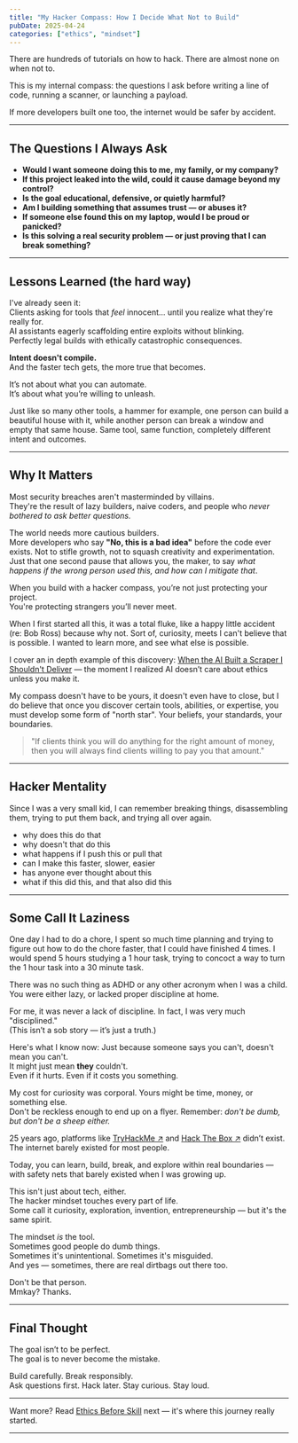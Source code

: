 ```yaml
---
title: "My Hacker Compass: How I Decide What Not to Build"
pubDate: 2025-04-24
categories: ["ethics", "mindset"]
---
```


There are hundreds of tutorials on how to hack.
There are almost none on when not to.

This is my internal compass: the questions I ask before writing a line of code, running a scanner, or launching a payload.

If more developers built one too, the internet would be safer by accident.

---

## The Questions I Always Ask

- **Would I want someone doing this to me, my family, or my company?**
- **If this project leaked into the wild, could it cause damage beyond my control?**
- **Is the goal educational, defensive, or quietly harmful?**
- **Am I building something that assumes trust — or abuses it?**
- **If someone else found this on my laptop, would I be proud or panicked?**
- **Is this solving a real security problem — or just proving that I can break something?**

---

## Lessons Learned (the hard way)

I've already seen it:  
Clients asking for tools that *feel* innocent... until you realize what they're really for.  
AI assistants eagerly scaffolding entire exploits without blinking.  
Perfectly legal builds with ethically catastrophic consequences.

**Intent doesn't compile.**  
And the faster tech gets, the more true that becomes.

It’s not about what you can automate.  
It’s about what you’re willing to unleash.

Just like so many other tools, a hammer for example, one person can build a beautiful house with it, 
while another person can break a window and empty that same house. Same tool, same function, 
completely different intent and outcomes. 

---

## Why It Matters

Most security breaches aren't masterminded by villains.  
They're the result of lazy builders, naive coders, and people who *never bothered to ask better questions.*

The world needs more cautious builders.  
More developers who say **"No, this is a bad idea"** before the code ever exists.
Not to stifle growth, not to squash creativity and experimentation. Just that one second pause
that allows you, the maker, to say *what happens if the wrong person used this, and how can I mitigate that*.

When you build with a hacker compass, you’re not just protecting your project.  
You're protecting strangers you’ll never meet.

When I first started all this, it was a total fluke, like a happy little accident (re: Bob Ross) because
why not. Sort of, curiosity, meets I can't believe that is possible. I wanted to learn more, and see what else is
possible. 

I cover an in depth example of this discovery: [When the AI Built a Scraper I Shouldn't Deliver](/blog/vibe-scraper-incident/) — the moment I realized AI doesn’t care about ethics unless you make it.

My compass doesn't have to be yours, it doesn't even have to close, but I do believe that once you discover certain 
tools, abilities, or expertise, you must develop some form of "north star". Your beliefs, your standards, your boundaries. 

> "If clients think you will do anything for the right amount of money, then you will always find clients willing to pay you that amount."

---

## Hacker Mentality 

Since I was a very small kid, I can remember breaking things, disassembling them, trying to put them back, and trying all over again. 
- why does this do that
- why doesn't that do this
- what happens if I push this or pull that
- can I make this faster, slower, easier
- has anyone ever thought about this
- what if this did this, and that also did this

---

## Some Call It Laziness

One day I had to do a chore, I spent so much time planning and trying to figure out how to do the chore faster, that I could have finished 4 times. 
I would spend 5 hours studying a 1 hour task, trying to concoct a way to turn the 1 hour task into a 30 minute task. 

There was no such thing as ADHD or any other acronym when I was a child. You were either lazy, or lacked proper discipline at home. 

For me, it was never a lack of discipline. In fact, I was very much "disciplined."  
(This isn’t a sob story — it’s just a truth.)

Here's what I know now:
Just because someone says you can't, doesn't mean you can't.  
It might just mean **they** couldn't.  
Even if it hurts. Even if it costs you something.

My cost for curiosity was corporal. Yours might be time, money, or something else.  
Don't be reckless enough to end up on a flyer. Remember: *don't be dumb, but don't be a sheep either.*

25 years ago, platforms like <a href="https://tryhackme.com" target="_blank" rel="noopener noreferrer">TryHackMe &#8599;</a> and <a href="https://www.hackthebox.com" target="_blank" rel="noopener noreferrer">Hack The Box &#8599;</a> didn’t exist.
The internet barely existed for most people.

Today, you can learn, build, break, and explore within real boundaries — with safety nets that barely existed when I was growing up.

This isn't just about tech, either.  
The hacker mindset touches every part of life.  
Some call it curiosity, exploration, invention, entrepreneurship — but it's the same spirit.

The mindset *is* the tool.  
Sometimes good people do dumb things.  
Sometimes it's unintentional. Sometimes it's misguided.  
And yes — sometimes, there are real dirtbags out there too.

Don't be that person.  
Mmkay? Thanks.

---

## Final Thought

The goal isn’t to be perfect.  
The goal is to never become the mistake.

Build carefully. Break responsibly.  
Ask questions first. Hack later. Stay curious. Stay loud.

---

Want more? Read [Ethics Before Skill](/blog/ethics-before-skill/) next — it's where this journey really started.

---
